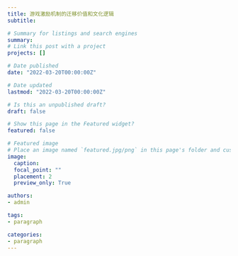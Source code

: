 ```yaml
---
title: 游戏激励机制的迁移价值和文化逻辑
subtitle: 

# Summary for listings and search engines
summary: 
# Link this post with a project
projects: []

# Date published
date: "2022-03-20T00:00:00Z"

# Date updated
lastmod: "2022-03-20T00:00:00Z"

# Is this an unpublished draft?
draft: false

# Show this page in the Featured widget?
featured: false

# Featured image
# Place an image named `featured.jpg/png` in this page's folder and customize its options here.
image:
  caption:
  focal_point: ""
  placement: 2
  preview_only: True

authors:
- admin

tags:
- paragraph

categories:
- paragraph
---
```




